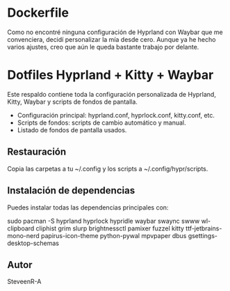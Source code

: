 # Dockerfile
Como no encontré ninguna configuración de Hyprland con Waybar que me convenciera, decidí personalizar la mía desde cero. Aunque ya he hecho varios ajustes, creo que aún le queda bastante trabajo por delante.

# Dotfiles Hyprland + Kitty + Waybar

Este respaldo contiene toda la configuración personalizada de Hyprland, Kitty, Waybar y scripts de fondos de pantalla.

- Configuración principal: hyprland.conf, hyprlock.conf, kitty.conf, etc.
- Scripts de fondos: scripts de cambio automático y manual.
- Listado de fondos de pantalla usados.

## Restauración

Copia las carpetas a tu ~/.config y los scripts a ~/.config/hypr/scripts.

## Instalación de dependencias

Puedes instalar todas las dependencias principales con:

sudo pacman -S hyprland hyprlock hypridle waybar swaync swww wl-clipboard cliphist grim slurp brightnessctl pamixer fuzzel kitty ttf-jetbrains-mono-nerd papirus-icon-theme python-pywal mpvpaper dbus gsettings-desktop-schemas

## Autor
SteveenR-A

